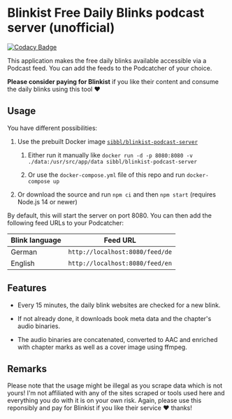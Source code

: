 # Blinkist Free Daily Blinks podcast server (unofficial)

[![Codacy Badge](https://api.codacy.com/project/badge/Grade/25f52aade8024dc69023ec13c7c2c792)](https://app.codacy.com/manual/sibbl/blinkist-podcast-server?utm_source=github.com&utm_medium=referral&utm_content=sibbl/blinkist-podcast-server&utm_campaign=Badge_Grade_Dashboard)

This application makes the free daily blinks available accessible via a Podcast feed. You can add the feeds to the Podcatcher of your choice.

**Please consider paying for Blinkist** if you like their content and consume the daily blinks using this tool ❤

## Usage

You have different possibilities:

1. Use the prebuilt Docker image [`sibbl/blinkist-podcast-server`](https://hub.docker.com/r/sibbl/blinkist-podcast-server)

   1. Either run it manually like `docker run -d -p 8080:8080 -v ./data:/usr/src/app/data sibbl/blinkist-podcast-server`

   1. Or use the `docker-compose.yml` file of this repo and run `docker-compose up`

1. Or download the source and run `npm ci` and then `npm start` (requires Node.js 14 or newer)

By default, this will start the server on port 8080. You can then add the following feed URLs to your Podcatcher:

| Blink language | Feed URL                        |
| -------------- | ------------------------------- |
| German         | `http://localhost:8080/feed/de` |
| English        | `http://localhost:8080/feed/en` |

## Features

- Every 15 minutes, the daily blink websites are checked for a new blink.

- If not already done, it downloads book meta data and the chapter's audio binaries.

- The audio binaries are concatenated, converted to AAC and enriched with chapter marks as well as a cover image using ffmpeg.

## Remarks

Please note that the usage might be illegal as you scrape data which is not yours! I'm not affiliated with any of the sites scraped or tools used here and everything you do with it is on your own risk. Again, please use this reponsibly and pay for Blinkist if you like their service ❤ thanks!
